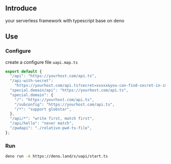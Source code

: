 ## Introduce

your serverless framework with typescript base on deno

## Use

### Configure

create a configure file `uapi.map.ts`

```ts
export default {
  "/api": "https://yourhost.com/api.ts",
  "/api-with-secret":
    "https://yourhost.com/api.ts?secret=xxxxx&you-can-find-secret-in-import.meta.url",
  "special.domain/api": "https://yourhost.com/api.ts",
  "special.domain": {
    "/": "https://yourhost.com/api.ts",
    "/subconfig": "https://yourhost.com/api.ts",
    "/*": "support globstar",
  },
  "/api/*": "write first, match first",
  "/api/hello": "never match",
  "/pwdapi": "./relative-pwd-ts-file",
};
```

### Run

```sh
deno run -A https://deno.land/x/uapi/start.ts
```
